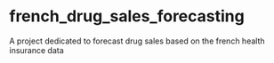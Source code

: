 # french_drug_sales_forecasting
A project dedicated to forecast drug sales based on the french health insurance data
